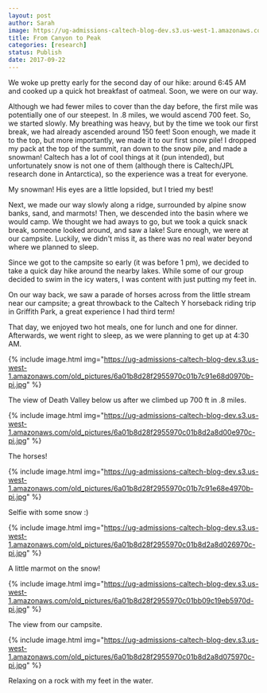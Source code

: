 ```yaml
---
layout: post
author: Sarah
image: https://ug-admissions-caltech-blog-dev.s3.us-west-1.amazonaws.com/old_pictures/6a01b8d28f2955970c01bb09c19e42970d-pi.jpg
title: From Canyon to Peak
categories: [research]
status: Publish
date: 2017-09-22
---
```



  We woke up pretty early for the second day of our hike: around 6:45 AM and cooked up a quick hot breakfast of oatmeal. Soon, we were on our way.

  Although we had fewer miles to cover than the day before, the first mile was potentially one of our steepest. In .8 miles, we would ascend 700 feet. So, we started slowly. My breathing was heavy, but by the time we took our first break, we had already ascended around 150 feet! Soon enough, we made it to the top, but more importantly, we made it to our first snow pile! I dropped my pack at the top of the summit, ran down to the snow pile, and made a snowman! Caltech has a lot of cool things at it (pun intended), but unfortunately snow is not one of them (although there is Caltech/JPL research done in Antarctica), so the experience was a treat for everyone.

<div class="photo-caption caption-xid-6a01b8d28f2955970c01bb09c19e42970d" id="caption-xid-6a01b8d28f2955970c01bb09c19e42970d">My snowman! His eyes are a little lopsided, but I tried my best!

  Next, we made our way slowly along a ridge, surrounded by alpine snow banks, sand, and marmots! Then, we descended into the basin where we would camp. We thought we had aways to go, but we took a quick snack break, someone looked around, and saw a lake! Sure enough, we were at our campsite. Luckily, we didn't miss it, as there was no real water beyond where we planned to sleep.

  Since we got to the campsite so early (it was before 1 pm), we decided to take a quick day hike around the nearby lakes. While some of our group decided to swim in the icy waters, I was content with just putting my feet in.

  On our way back, we saw a parade of horses across from the little stream near our campsite; a great throwback to the Caltech Y horseback riding trip in Griffith Park, a great experience I had third term!

 That day, we enjoyed two hot meals, one for lunch and one for dinner. Afterwards, we went right to sleep, as we were planning to get up at 4:30 AM.


{% include image.html img="https://ug-admissions-caltech-blog-dev.s3.us-west-1.amazonaws.com/old_pictures/6a01b8d28f2955970c01b7c91e68d0970b-pi.jpg" %}<div class="photo-caption caption-xid-6a01b8d28f2955970c01b7c91e68d0970b" id="caption-xid-6a01b8d28f2955970c01b7c91e68d0970b">The view of Death Valley below us after we climbed up 700 ft in .8 miles.


{% include image.html img="https://ug-admissions-caltech-blog-dev.s3.us-west-1.amazonaws.com/old_pictures/6a01b8d28f2955970c01b8d2a8d00e970c-pi.jpg" %}<div class="photo-caption caption-xid-6a01b8d28f2955970c01b8d2a8d00e970c" id="caption-xid-6a01b8d28f2955970c01b8d2a8d00e970c">The horses!


{% include image.html img="https://ug-admissions-caltech-blog-dev.s3.us-west-1.amazonaws.com/old_pictures/6a01b8d28f2955970c01b7c91e68e4970b-pi.jpg" %}<div class="photo-caption caption-xid-6a01b8d28f2955970c01b7c91e68e4970b" id="caption-xid-6a01b8d28f2955970c01b7c91e68e4970b">Selfie with some snow :)


{% include image.html img="https://ug-admissions-caltech-blog-dev.s3.us-west-1.amazonaws.com/old_pictures/6a01b8d28f2955970c01b8d2a8d026970c-pi.jpg" %}<div class="photo-caption caption-xid-6a01b8d28f2955970c01b8d2a8d026970c" id="caption-xid-6a01b8d28f2955970c01b8d2a8d026970c">A little marmot on the snow!


{% include image.html img="https://ug-admissions-caltech-blog-dev.s3.us-west-1.amazonaws.com/old_pictures/6a01b8d28f2955970c01bb09c19eb5970d-pi.jpg" %}<div class="photo-caption caption-xid-6a01b8d28f2955970c01bb09c19eb5970d" id="caption-xid-6a01b8d28f2955970c01bb09c19eb5970d">The view from our campsite.


{% include image.html img="https://ug-admissions-caltech-blog-dev.s3.us-west-1.amazonaws.com/old_pictures/6a01b8d28f2955970c01b8d2a8d075970c-pi.jpg" %}<div class="photo-caption caption-xid-6a01b8d28f2955970c01b8d2a8d075970c" id="caption-xid-6a01b8d28f2955970c01b8d2a8d075970c">Relaxing on a rock with my feet in the water.

